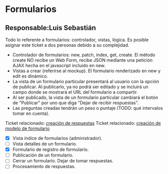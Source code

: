 # Formularios

## Responsable:Luis Sebastián

Todo lo referente a formularios: controlador, vistas, lógica. Es posible asignar este ticket a dos personas debido a 
su complejidad.

* Controlador de formularios: new, patch, index, get, create. El método create NO recibe un Web Form, recibe JSON
  mediante una petición AJAX hecha en el javascript incluido en new.
* Vistas a crear (referirse al mockup). El formulario renderizado en new y edit es dinámico.
* La vista de un formulario particular presentará al usuario con la opción de publicar. Al publicarlo, ya no podrá
  ser editado y se incluirá un campo donde se mostrará el URL del formulario a compartir. 
* Al ser publicado, la vista de un formulario particular cambiará el botón de "Publicar" por uno que diga "Dejar de recibir respuestas".
* Las preguntas creadas tendrán un peso o puntaje (TODO: qué intervalos tomar en cuenta).

Ticket relacionado: [creación de respuestas](./creacion_respuestas.md)
Ticket relacionado: [creación de modelo de formulario](./modelo_form.md)

- [x] Vista índice de formularios (administrador).
- [ ] Vista detalles de un formulario.
- [x] Formulario de registro de formulario.
- [ ] Publicación de un formulario.
- [ ] Cerrar un formulario. Dejar de tomar respuestas.
- [ ] Procesamiento de respuestas.